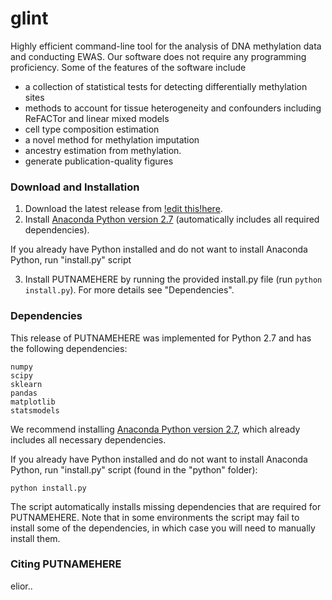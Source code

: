 # glint
Highly efficient command-line tool for the analysis of DNA methylation data and conducting EWAS. Our software does not require any programming proficiency.
Some of the features of the software include
 - a collection of statistical tests for detecting differentially methylation sites
 - methods to account for tissue heterogeneity and confounders including ReFACTor and linear mixed models
 - cell type composition estimation
 - a novel method for methylation imputation 
 - ancestry estimation from methylation. 
 - generate publication-quality figures

### Download and Installation

1. Download the latest release from <a href="put the link here" target="_blank"> !edit this!here</a>.
2. Install <a href="https://www.continuum.io/downloads" target="_blank">Anaconda Python version 2.7</a> (automatically includes all required dependencies).

  If you already have Python installed and do not want to install Anaconda Python, run "install.py" script

3. Install PUTNAMEHERE by running the provided install.py file (run ```python install.py```). For more details see "Dependencies".
  
### Dependencies

This release of PUTNAMEHERE was implemented for Python 2.7 and has the following dependencies:

    numpy
    scipy
    sklearn
    pandas
    matplotlib
    statsmodels
    

We recommend installing <a href="https://www.continuum.io/downloads" target="_blank">Anaconda Python version 2.7</a>, which already includes all necessary dependencies.

If you already have Python installed and do not want to install Anaconda Python, run "install.py" script (found in the "python" folder):
```
python install.py
```
The script automatically installs missing dependencies that are required for PUTNAMEHERE. Note that in some environments the script may fail to install some of the dependencies, in which case you will need to manually install them.

### Citing PUTNAMEHERE
elior..
